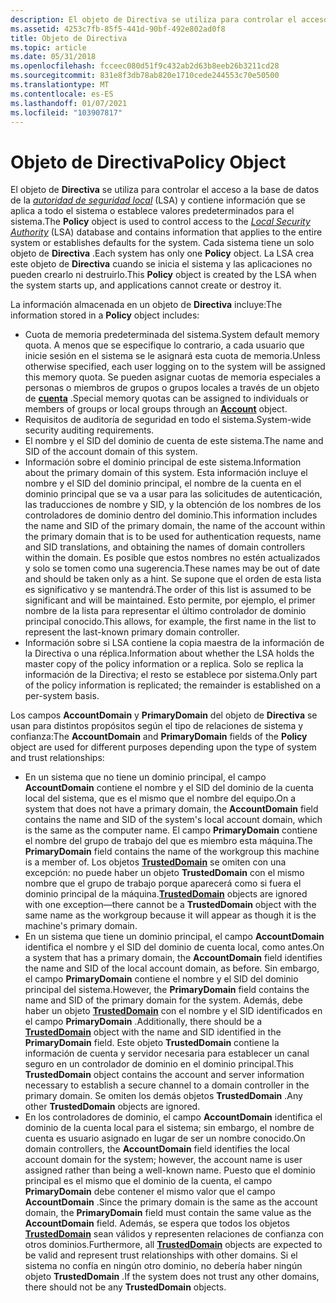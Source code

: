 ```yaml
---
description: El objeto de Directiva se utiliza para controlar el acceso a la base de datos de la autoridad de seguridad local (LSA) y contiene información que se aplica a todo el sistema o establece valores predeterminados para el sistema.
ms.assetid: 4253c7fb-85f5-441d-90bf-492e802ad0f8
title: Objeto de Directiva
ms.topic: article
ms.date: 05/31/2018
ms.openlocfilehash: fcceec080d51f9c432ab2d63b8eeb26b3211cd28
ms.sourcegitcommit: 831e8f3db78ab820e1710cede244553c70e50500
ms.translationtype: MT
ms.contentlocale: es-ES
ms.lasthandoff: 01/07/2021
ms.locfileid: "103907817"
---
```

# <a name="policy-object"></a><span data-ttu-id="e5717-103">Objeto de Directiva</span><span class="sxs-lookup"><span data-stu-id="e5717-103">Policy Object</span></span>

<span data-ttu-id="e5717-104">El objeto de **Directiva** se utiliza para controlar el acceso a la base de datos de la [*autoridad de seguridad local*](/windows/desktop/SecGloss/l-gly) (LSA) y contiene información que se aplica a todo el sistema o establece valores predeterminados para el sistema.</span><span class="sxs-lookup"><span data-stu-id="e5717-104">The **Policy** object is used to control access to the [*Local Security Authority*](/windows/desktop/SecGloss/l-gly) (LSA) database and contains information that applies to the entire system or establishes defaults for the system.</span></span> <span data-ttu-id="e5717-105">Cada sistema tiene un solo objeto de **Directiva** .</span><span class="sxs-lookup"><span data-stu-id="e5717-105">Each system has only one **Policy** object.</span></span> <span data-ttu-id="e5717-106">La LSA crea este objeto de **Directiva** cuando se inicia el sistema y las aplicaciones no pueden crearlo ni destruirlo.</span><span class="sxs-lookup"><span data-stu-id="e5717-106">This **Policy** object is created by the LSA when the system starts up, and applications cannot create or destroy it.</span></span>

<span data-ttu-id="e5717-107">La información almacenada en un objeto de **Directiva** incluye:</span><span class="sxs-lookup"><span data-stu-id="e5717-107">The information stored in a **Policy** object includes:</span></span>

-   <span data-ttu-id="e5717-108">Cuota de memoria predeterminada del sistema.</span><span class="sxs-lookup"><span data-stu-id="e5717-108">System default memory quota.</span></span> <span data-ttu-id="e5717-109">A menos que se especifique lo contrario, a cada usuario que inicie sesión en el sistema se le asignará esta cuota de memoria.</span><span class="sxs-lookup"><span data-stu-id="e5717-109">Unless otherwise specified, each user logging on to the system will be assigned this memory quota.</span></span> <span data-ttu-id="e5717-110">Se pueden asignar cuotas de memoria especiales a personas o miembros de grupos o grupos locales a través de un objeto de [**cuenta**](account-object.md) .</span><span class="sxs-lookup"><span data-stu-id="e5717-110">Special memory quotas can be assigned to individuals or members of groups or local groups through an [**Account**](account-object.md) object.</span></span>
-   <span data-ttu-id="e5717-111">Requisitos de auditoría de seguridad en todo el sistema.</span><span class="sxs-lookup"><span data-stu-id="e5717-111">System-wide security auditing requirements.</span></span>
-   <span data-ttu-id="e5717-112">El nombre y el SID del dominio de cuenta de este sistema.</span><span class="sxs-lookup"><span data-stu-id="e5717-112">The name and SID of the account domain of this system.</span></span>
-   <span data-ttu-id="e5717-113">Información sobre el dominio principal de este sistema.</span><span class="sxs-lookup"><span data-stu-id="e5717-113">Information about the primary domain of this system.</span></span> <span data-ttu-id="e5717-114">Esta información incluye el nombre y el SID del dominio principal, el nombre de la cuenta en el dominio principal que se va a usar para las solicitudes de autenticación, las traducciones de nombre y SID, y la obtención de los nombres de los controladores de dominio dentro del dominio.</span><span class="sxs-lookup"><span data-stu-id="e5717-114">This information includes the name and SID of the primary domain, the name of the account within the primary domain that is to be used for authentication requests, name and SID translations, and obtaining the names of domain controllers within the domain.</span></span> <span data-ttu-id="e5717-115">Es posible que estos nombres no estén actualizados y solo se tomen como una sugerencia.</span><span class="sxs-lookup"><span data-stu-id="e5717-115">These names may be out of date and should be taken only as a hint.</span></span> <span data-ttu-id="e5717-116">Se supone que el orden de esta lista es significativo y se mantendrá.</span><span class="sxs-lookup"><span data-stu-id="e5717-116">The order of this list is assumed to be significant and will be maintained.</span></span> <span data-ttu-id="e5717-117">Esto permite, por ejemplo, el primer nombre de la lista para representar el último controlador de dominio principal conocido.</span><span class="sxs-lookup"><span data-stu-id="e5717-117">This allows, for example, the first name in the list to represent the last-known primary domain controller.</span></span>
-   <span data-ttu-id="e5717-118">Información sobre si LSA contiene la copia maestra de la información de la Directiva o una réplica.</span><span class="sxs-lookup"><span data-stu-id="e5717-118">Information about whether the LSA holds the master copy of the policy information or a replica.</span></span> <span data-ttu-id="e5717-119">Solo se replica la información de la Directiva; el resto se establece por sistema.</span><span class="sxs-lookup"><span data-stu-id="e5717-119">Only part of the policy information is replicated; the remainder is established on a per-system basis.</span></span>

<span data-ttu-id="e5717-120">Los campos **AccountDomain** y **PrimaryDomain** del objeto de **Directiva** se usan para distintos propósitos según el tipo de relaciones de sistema y confianza:</span><span class="sxs-lookup"><span data-stu-id="e5717-120">The **AccountDomain** and **PrimaryDomain** fields of the **Policy** object are used for different purposes depending upon the type of system and trust relationships:</span></span>

-   <span data-ttu-id="e5717-121">En un sistema que no tiene un dominio principal, el campo **AccountDomain** contiene el nombre y el SID del dominio de la cuenta local del sistema, que es el mismo que el nombre del equipo.</span><span class="sxs-lookup"><span data-stu-id="e5717-121">On a system that does not have a primary domain, the **AccountDomain** field contains the name and SID of the system's local account domain, which is the same as the computer name.</span></span> <span data-ttu-id="e5717-122">El campo **PrimaryDomain** contiene el nombre del grupo de trabajo del que es miembro esta máquina.</span><span class="sxs-lookup"><span data-stu-id="e5717-122">The **PrimaryDomain** field contains the name of the workgroup this machine is a member of.</span></span> <span data-ttu-id="e5717-123">Los objetos [**TrustedDomain**](trusteddomain-object.md) se omiten con una excepción: no puede haber un objeto **TrustedDomain** con el mismo nombre que el grupo de trabajo porque aparecerá como si fuera el dominio principal de la máquina.</span><span class="sxs-lookup"><span data-stu-id="e5717-123">[**TrustedDomain**](trusteddomain-object.md) objects are ignored with one exception—there cannot be a **TrustedDomain** object with the same name as the workgroup because it will appear as though it is the machine's primary domain.</span></span>
-   <span data-ttu-id="e5717-124">En un sistema que tiene un dominio principal, el campo **AccountDomain** identifica el nombre y el SID del dominio de cuenta local, como antes.</span><span class="sxs-lookup"><span data-stu-id="e5717-124">On a system that has a primary domain, the **AccountDomain** field identifies the name and SID of the local account domain, as before.</span></span> <span data-ttu-id="e5717-125">Sin embargo, el campo **PrimaryDomain** contiene el nombre y el SID del dominio principal del sistema.</span><span class="sxs-lookup"><span data-stu-id="e5717-125">However, the **PrimaryDomain** field contains the name and SID of the primary domain for the system.</span></span> <span data-ttu-id="e5717-126">Además, debe haber un objeto [**TrustedDomain**](trusteddomain-object.md) con el nombre y el SID identificados en el campo **PrimaryDomain** .</span><span class="sxs-lookup"><span data-stu-id="e5717-126">Additionally, there should be a [**TrustedDomain**](trusteddomain-object.md) object with the name and SID identified in the **PrimaryDomain** field.</span></span> <span data-ttu-id="e5717-127">Este objeto **TrustedDomain** contiene la información de cuenta y servidor necesaria para establecer un canal seguro en un controlador de dominio en el dominio principal.</span><span class="sxs-lookup"><span data-stu-id="e5717-127">This **TrustedDomain** object contains the account and server information necessary to establish a secure channel to a domain controller in the primary domain.</span></span> <span data-ttu-id="e5717-128">Se omiten los demás objetos **TrustedDomain** .</span><span class="sxs-lookup"><span data-stu-id="e5717-128">Any other **TrustedDomain** objects are ignored.</span></span>
-   <span data-ttu-id="e5717-129">En los controladores de dominio, el campo **AccountDomain** identifica el dominio de la cuenta local para el sistema; sin embargo, el nombre de cuenta es usuario asignado en lugar de ser un nombre conocido.</span><span class="sxs-lookup"><span data-stu-id="e5717-129">On domain controllers, the **AccountDomain** field identifies the local account domain for the system; however, the account name is user assigned rather than being a well-known name.</span></span> <span data-ttu-id="e5717-130">Puesto que el dominio principal es el mismo que el dominio de la cuenta, el campo **PrimaryDomain** debe contener el mismo valor que el campo **AccountDomain** .</span><span class="sxs-lookup"><span data-stu-id="e5717-130">Since the primary domain is the same as the account domain, the **PrimaryDomain** field must contain the same value as the **AccountDomain** field.</span></span> <span data-ttu-id="e5717-131">Además, se espera que todos los objetos [**TrustedDomain**](trusteddomain-object.md) sean válidos y representen relaciones de confianza con otros dominios.</span><span class="sxs-lookup"><span data-stu-id="e5717-131">Furthermore, all [**TrustedDomain**](trusteddomain-object.md) objects are expected to be valid and represent trust relationships with other domains.</span></span> <span data-ttu-id="e5717-132">Si el sistema no confía en ningún otro dominio, no debería haber ningún objeto **TrustedDomain** .</span><span class="sxs-lookup"><span data-stu-id="e5717-132">If the system does not trust any other domains, there should not be any **TrustedDomain** objects.</span></span>

 

 
